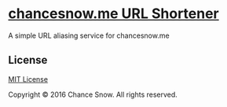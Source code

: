 # [chancesnow.me URL Shortener](http://api.chancesnow.me/url/create)

A simple URL aliasing service for chancesnow.me

## License

[MIT License](http://opensource.org/licenses/MIT)

Copyright &copy; 2016 Chance Snow. All rights reserved.
